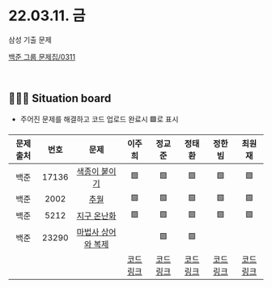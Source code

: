 # 22.03.11. 금
삼성 기출 문제
</br>

[백준 그룹 문제집/0311](https://www.acmicpc.net/group/workbook/view/13701/42727)

</br>

## 🧑🏽‍💻 Situation board
- 주어진 문제를 해결하고 코드 업로드 완료시 🟩로 표시

| 문제 출처   | 번호       | 문제      | 이주희  | 정교준  | 정태환  | 정한빔 | 최원재  |
| :--------: | :--------: | :--------: | :--------: | :-------: | :-------: | :-------: |  :-------: |
| 백준        | 17136      |[색종이 붙이기](https://www.acmicpc.net/problem/17136)  |   🟩    |   🟩    |   🟩   |   🟩   |    🟩   |
| 백준        | 2002     |[추월](https://www.acmicpc.net/problem/2002)  |   🟩    |    🟩     |   🟩   |   🟩   |    🟩   |
| 백준        | 5212      |[지구 온난화](https://www.acmicpc.net/problem/5212)  |    🟩   |     🟩    |   🟩   |  🟩    |   🟩    |
| 백준        | 23290      |[마법사 상어와 복제](https://www.acmicpc.net/problem/23290)   |       |    🟩    |   🟩   |      |       |
|             |           |           |  [코드링크]() | [코드링크](https://github.com/daejeon5-algostudy/AlgorithmStudy/blob/main/%EC%8A%A4%ED%84%B0%EB%94%94/0311/%EC%A0%95%EA%B5%90%EC%A4%80/README.md) | [코드링크](정태환/README.md) | [코드링크](https://github.com/daejeon5-algostudy/AlgorithmStudy/tree/main/%EC%8A%A4%ED%84%B0%EB%94%94/0311/%EC%A0%95%ED%95%9C%EB%B9%94) | [코드링크]()  |
